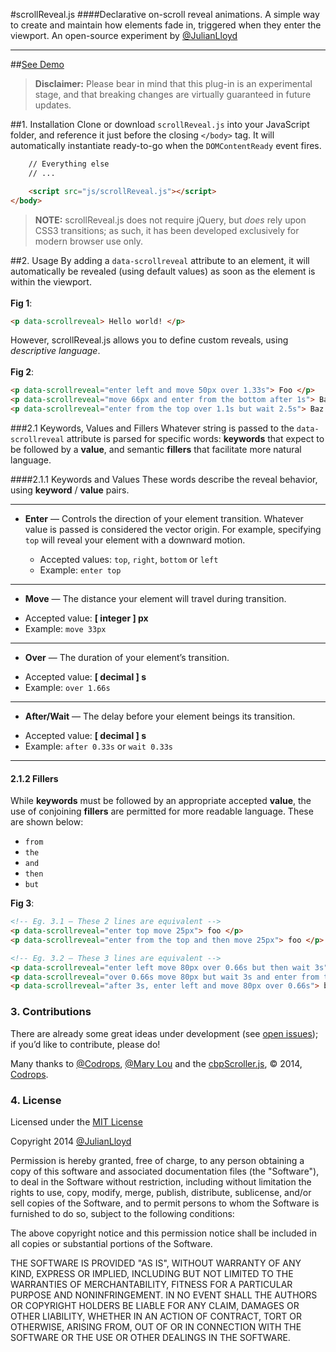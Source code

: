 #scrollReveal.js
####Declarative on-scroll reveal animations.
A simple way to create and maintain how elements fade in, triggered when they enter the viewport. An open-source experiment by [@JulianLloyd](https://twitter.com/julianlloyd)
***
##[See Demo](http://julianlloyd.me/scrollreveal)
> **Disclaimer:** Please bear in mind that this plug-in is an experimental stage, and that breaking changes are virtually guaranteed in future updates.

##1. Installation
Clone or download `scrollReveal.js` into your JavaScript folder, and reference it just before the closing `</body>` tag. It will automatically instantiate ready-to-go when the `DOMContentReady` event fires.


```html
    // Everything else
    // ...

    <script src="js/scrollReveal.js"></script>
</body>
```

>**NOTE:** scrollReveal.js does not require jQuery, but *does* rely upon CSS3 transitions; as such, it has been developed exclusively for modern browser use only.


##2. Usage
By adding a `data-scrollreveal` attribute to an element, it will automatically be revealed (using default values) as soon as the element is within the viewport.<br><br> **Fig 1**:

```html
<p data-scrollreveal> Hello world! </p>
```
However, scrollReveal.js allows you to define custom reveals, using *descriptive language*. <br><br>**Fig 2**:
```html
<p data-scrollreveal="enter left and move 50px over 1.33s"> Foo </p>
<p data-scrollreveal="move 66px and enter from the bottom after 1s"> Bar </p>
<p data-scrollreveal="enter from the top over 1.1s but wait 2.5s"> Baz </p>
```



###2.1 Keywords, Values and Fillers
Whatever string is passed to the `data-scrollreveal` attribute is parsed for specific words: **keywords** that expect to be followed by a **value**, and semantic **fillers** that facilitate more natural language.

####2.1.1 Keywords and Values
These words describe the reveal behavior, using **keyword** / **value** pairs.

---

- **Enter** — Controls the direction of your element transition. Whatever value is passed is considered the vector origin. For example, specifying `top` will reveal your element with a downward motion.

  * Accepted values: `top`, `right`, `bottom` or `left`
  * Example: `enter top`

---

- **Move** — The distance your element will travel during transition.

 * Accepted value: **[ integer ] px**
 * Example: `move 33px`

---

- **Over** — The duration of your element’s transition.

 * Accepted value: **[ decimal ] s**
 * Example: `over 1.66s`

---

- **After/Wait** — The delay before your element beings its transition.

 * Accepted value: **[ decimal ] s**
 * Example: `after 0.33s` or `wait 0.33s`

---

#### 2.1.2 Fillers
While **keywords** must be followed by an appropriate accepted **value**, the use of conjoining **fillers** are permitted for more readable language. These are shown below:

- `from`
- `the`
- `and`
- `then`
- `but`

**Fig 3**:
```html
<!-- Eg. 3.1 — These 2 lines are equivalent -->
<p data-scrollreveal="enter top move 25px"> foo </p>
<p data-scrollreveal="enter from the top and then move 25px"> foo </p>

<!-- Eg. 3.2 — These 3 lines are equivalent -->
<p data-scrollreveal="enter left move 80px over 0.66s but then wait 3s"> bar </p>
<p data-scrollreveal="over 0.66s move 80px but wait 3s and enter from the left"> bar </p>
<p data-scrollreveal="after 3s, enter left and move 80px over 0.66s"> bar </p>
```

### 3. Contributions
There are already some great ideas under development (see [open issues](https://github.com/julianlloyd/scrollReveal.js/issues?state=open)); if you’d like to contribute, please do!

Many thanks to [@Codrops](https://twitter.com/codrops), [@Mary Lou](https://twitter.com/crnacura) and the [cbpScroller.js](http://tympanus.net/codrops/2013/07/18/on-scroll-effect-layout/), © 2014, [Codrops](http://tympanus.net/codrops/).

### 4. License

Licensed under the [MIT License](http://www.opensource.org/licenses/mit-license.php)

Copyright 2014 [@JulianLloyd](https://twitter.com/julianlloyd)

Permission is hereby granted, free of charge, to any person obtaining a copy of this software and associated documentation files (the "Software"), to deal in the Software without restriction, including without limitation the rights to use, copy, modify, merge, publish, distribute, sublicense, and/or sell copies of the Software, and to permit persons to whom the Software is furnished to do so, subject to the following conditions:

The above copyright notice and this permission notice shall be included in all copies or substantial portions of the Software.

THE SOFTWARE IS PROVIDED "AS IS", WITHOUT WARRANTY OF ANY KIND, EXPRESS OR IMPLIED, INCLUDING BUT NOT LIMITED TO THE WARRANTIES OF MERCHANTABILITY, FITNESS FOR A PARTICULAR PURPOSE AND NONINFRINGEMENT. IN NO EVENT SHALL THE AUTHORS OR COPYRIGHT HOLDERS BE LIABLE FOR ANY CLAIM, DAMAGES OR OTHER LIABILITY, WHETHER IN AN ACTION OF CONTRACT, TORT OR OTHERWISE, ARISING FROM, OUT OF OR IN CONNECTION WITH THE SOFTWARE OR THE USE OR OTHER DEALINGS IN THE SOFTWARE.
